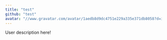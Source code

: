 ```yaml
---
title: "test"
github: "test"
avatar: "//www.gravatar.com/avatar/1aedb8d9dc4751e229a335e371db8058?d=identicon"
---
```


User description here!
